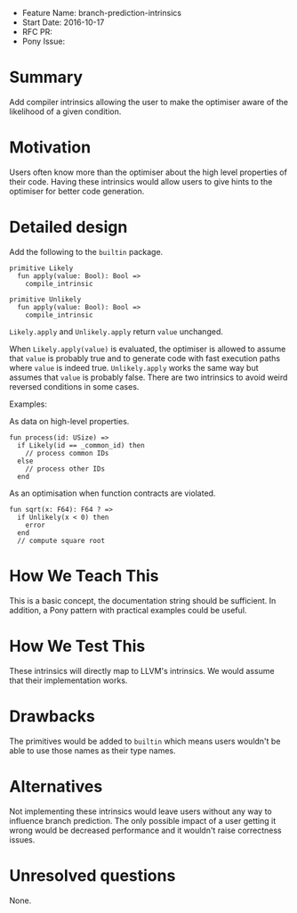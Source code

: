 - Feature Name: branch-prediction-intrinsics
- Start Date: 2016-10-17
- RFC PR:
- Pony Issue:

# Summary

Add compiler intrinsics allowing the user to make the optimiser aware of the likelihood of a given condition.

# Motivation

Users often know more than the optimiser about the high level properties of their code. Having these intrinsics would allow users to give hints to the optimiser for better code generation.

# Detailed design

Add the following to the `builtin` package.

```pony
primitive Likely
  fun apply(value: Bool): Bool =>
    compile_intrinsic

primitive Unlikely
  fun apply(value: Bool): Bool =>
    compile_intrinsic
```

`Likely.apply` and `Unlikely.apply` return `value` unchanged.

When `Likely.apply(value)` is evaluated, the optimiser is allowed to assume that `value` is probably true and to generate code with fast execution paths where `value` is indeed true. `Unlikely.apply` works the same way but assumes that `value` is probably false. There are two intrinsics to avoid weird reversed conditions in some cases.

Examples:

As data on high-level properties.

```pony
fun process(id: USize) =>
  if Likely(id == _common_id) then
    // process common IDs
  else
    // process other IDs
  end
```

As an optimisation when function contracts are violated.

```pony
fun sqrt(x: F64): F64 ? =>
  if Unlikely(x < 0) then
    error
  end
  // compute square root
```

# How We Teach This

This is a basic concept, the documentation string should be sufficient. In addition, a Pony pattern with practical examples could be useful.

# How We Test This

These intrinsics will directly map to LLVM's intrinsics. We would assume that their implementation works.

# Drawbacks

The primitives would be added to `builtin` which means users wouldn't be able to use those names as their type names.

# Alternatives

Not implementing these intrinsics would leave users without any way to influence branch prediction. The only possible impact of a user getting it wrong would be decreased performance and it wouldn't raise correctness issues.

# Unresolved questions

None.
